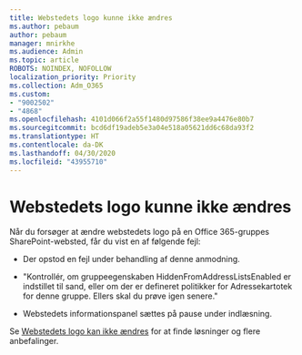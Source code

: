 ```yaml
---
title: Webstedets logo kunne ikke ændres
ms.author: pebaum
author: pebaum
manager: mnirkhe
ms.audience: Admin
ms.topic: article
ROBOTS: NOINDEX, NOFOLLOW
localization_priority: Priority
ms.collection: Adm_O365
ms.custom:
- "9002502"
- "4868"
ms.openlocfilehash: 4101d066f2a55f1480d97586f38ee9a4476e80b7
ms.sourcegitcommit: bcd6df19adeb5e3a04e518a05621dd6c68da93f2
ms.translationtype: HT
ms.contentlocale: da-DK
ms.lasthandoff: 04/30/2020
ms.locfileid: "43955710"
---
```

# <a name="unable-to-change-site-logo"></a>Webstedets logo kunne ikke ændres

Når du forsøger at ændre webstedets logo på en Office 365-gruppes SharePoint-websted, får du vist en af følgende fejl:

- Der opstod en fejl under behandling af denne anmodning.

- "Kontrollér, om gruppeegenskaben HiddenFromAddressListsEnabled er indstillet til sand, eller om der er defineret politikker for Adressekartotek for denne gruppe. Ellers skal du prøve igen senere."

- Webstedets informationspanel sættes på pause under indlæsning.

Se [Webstedets logo kan ikke ændres](https://docs.microsoft.com/sharepoint/troubleshoot/sites/error-when-changing-o365-site-logo) for at finde løsninger og flere anbefalinger.
